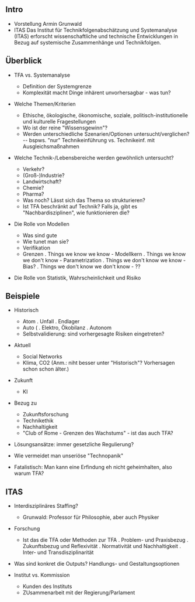 Intro
---------------------------------
* Vorstellung Armin Grunwald
* ITAS
  Das Institut für Technikfolgenabschätzung und Systemanalyse (ITAS)
  erforscht wissenschaftliche und technische Entwicklungen in Bezug auf
  systemische Zusammenhänge und Technikfolgen. 

Überblick
-------------------------------------
* TFA vs. Systemanalyse
  - Definition der Systemgrenze
  - Komplexität macht Dinge inhärent unvorhersagbar - was tun?

* Welche Themen/Kriterien
  - Ethische, ökologische, ökonomische, soziale, politisch-institutionelle und 
    kulturelle Fragestellungen
  - Wo ist der reine "Wissensgewinn"?
  - Werden unterschiedliche Szenarien/Optionen untersucht/verglichen?
    -- bspws. "nur" Technikeinführung vs. Technikeinf. mit Ausgleichsmaßnahmen

* Welche Technik-/Lebensbereiche werden gewöhnlich untersucht?
  - Verkehr?
  - (Groß-)Industrie?
  - Landwirtschaft?
  - Chemie?
  - Pharma?
  - Was noch? Lässt sich das Thema so strukturieren?
  - Ist TFA beschränkt auf Technik? Falls ja, gibt es "Nachbardisziplinen", wie funktionieren die?

* Die Rolle von Modellen
  - Was sind gute
  - Wie tunet man sie?
  - Verifikation
  - Grenzen 
    . Things we know we know - Modellkern
    . Things we know we don't know - Parametrization
    . Things we don't know we know - Bias?
    . Things we don't know we don't know - ??

* Die Rolle von Statistik, Wahrscheinlichkeit und Risiko


Beispiele
--------------------------------------
* Historisch
  - Atom
    . Unfall
    . Endlager
  - Auto (
    . Elektro, Ökobilanz
    . Autonom
  - Selbstvalidierung: sind vorhergesagte Risiken eingetreten?
* Aktuell
  - Social Networks
  - Klima, CO2  (Anm.: niht besser unter "Historisch"? Vorhersagen schon schon älter.)
* Zukunft
  - KI

* Bezug zu 
  - Zukunftsforschung
  - Technikethik
  - Nachhaltigkeit
  - "Club of Rome - Grenzen des Wachstums" - ist das auch TFA?
  
* Lösungsansätze: immer gesetzliche Regulierung?

* Wie vermeidet man unseriöse "Technopanik"

* Fatalistisch: Man kann eine Erfindung eh nicht geheimhalten, also warum TFA?

ITAS
---------------------------------
* Interdisziplinäres Staffing?
  - Grunwald: Professor für Philosophie, aber auch Physiker

* Forschung
  - Ist das die TFA oder Methoden zur TFA
    . Problem- und Praxisbezug
    . Zukunftsbezug und Reflexivität
    . Normativität und Nachhaltigkeit
    . Inter- und Transdisziplinarität
  
* Was sind konkret die Outputs? Handlungs- und Gestaltungsoptionen

* Institut vs. Kommission
  - Kunden des Instituts
  - ZUsammenarbeit mit der Regierung/Parlament
